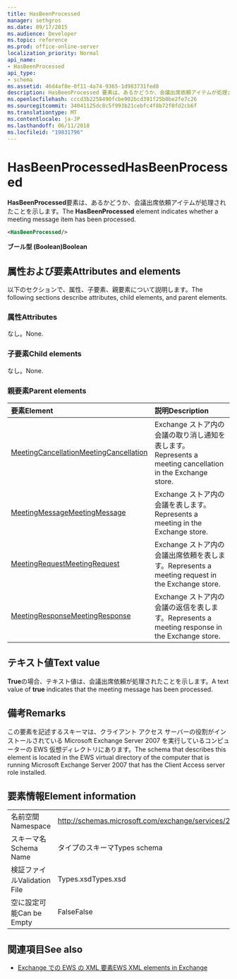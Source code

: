 ```yaml
---
title: HasBeenProcessed
manager: sethgros
ms.date: 09/17/2015
ms.audience: Developer
ms.topic: reference
ms.prod: office-online-server
localization_priority: Normal
api_name:
- HasBeenProcessed
api_type:
- schema
ms.assetid: 46d4af8e-0f11-4a74-9365-1d983731fed8
description: HasBeenProcessed 要素は、あるかどうか、会議出席依頼アイテムが処理されたことを示します。
ms.openlocfilehash: cccd3b2258490fcbe902bcd391f25b0be2fe7c26
ms.sourcegitcommit: 34041125dc8c5f993b21cebfc4f8b72f0fd2cb6f
ms.translationtype: MT
ms.contentlocale: ja-JP
ms.lasthandoff: 06/11/2018
ms.locfileid: "19831796"
---
```

# <a name="hasbeenprocessed"></a><span data-ttu-id="5c070-103">HasBeenProcessed</span><span class="sxs-lookup"><span data-stu-id="5c070-103">HasBeenProcessed</span></span>

<span data-ttu-id="5c070-104">**HasBeenProcessed**要素は、あるかどうか、会議出席依頼アイテムが処理されたことを示します。</span><span class="sxs-lookup"><span data-stu-id="5c070-104">The **HasBeenProcessed** element indicates whether a meeting message item has been processed.</span></span> 
  
```xml
<HasBeenProcessed/>
```

 <span data-ttu-id="5c070-105">**ブール型 (Boolean)**</span><span class="sxs-lookup"><span data-stu-id="5c070-105">**Boolean**</span></span>
## <a name="attributes-and-elements"></a><span data-ttu-id="5c070-106">属性および要素</span><span class="sxs-lookup"><span data-stu-id="5c070-106">Attributes and elements</span></span>

<span data-ttu-id="5c070-107">以下のセクションで、属性、子要素、親要素について説明します。</span><span class="sxs-lookup"><span data-stu-id="5c070-107">The following sections describe attributes, child elements, and parent elements.</span></span>
  
### <a name="attributes"></a><span data-ttu-id="5c070-108">属性</span><span class="sxs-lookup"><span data-stu-id="5c070-108">Attributes</span></span>

<span data-ttu-id="5c070-109">なし。</span><span class="sxs-lookup"><span data-stu-id="5c070-109">None.</span></span>
  
### <a name="child-elements"></a><span data-ttu-id="5c070-110">子要素</span><span class="sxs-lookup"><span data-stu-id="5c070-110">Child elements</span></span>

<span data-ttu-id="5c070-111">なし。</span><span class="sxs-lookup"><span data-stu-id="5c070-111">None.</span></span>
  
### <a name="parent-elements"></a><span data-ttu-id="5c070-112">親要素</span><span class="sxs-lookup"><span data-stu-id="5c070-112">Parent elements</span></span>

|<span data-ttu-id="5c070-113">**要素**</span><span class="sxs-lookup"><span data-stu-id="5c070-113">**Element**</span></span>|<span data-ttu-id="5c070-114">**説明**</span><span class="sxs-lookup"><span data-stu-id="5c070-114">**Description**</span></span>|
|:-----|:-----|
|[<span data-ttu-id="5c070-115">MeetingCancellation</span><span class="sxs-lookup"><span data-stu-id="5c070-115">MeetingCancellation</span></span>](meetingcancellation.md) <br/> |<span data-ttu-id="5c070-116">Exchange ストア内の会議の取り消し通知を表します。</span><span class="sxs-lookup"><span data-stu-id="5c070-116">Represents a meeting cancellation in the Exchange store.</span></span>  <br/> |
|[<span data-ttu-id="5c070-117">MeetingMessage</span><span class="sxs-lookup"><span data-stu-id="5c070-117">MeetingMessage</span></span>](meetingmessage.md) <br/> |<span data-ttu-id="5c070-118">Exchange ストア内の会議を表します。</span><span class="sxs-lookup"><span data-stu-id="5c070-118">Represents a meeting in the Exchange store.</span></span>  <br/> |
|[<span data-ttu-id="5c070-119">MeetingRequest</span><span class="sxs-lookup"><span data-stu-id="5c070-119">MeetingRequest</span></span>](meetingrequest.md) <br/> |<span data-ttu-id="5c070-120">Exchange ストア内の会議出席依頼を表します。</span><span class="sxs-lookup"><span data-stu-id="5c070-120">Represents a meeting request in the Exchange store.</span></span>  <br/> |
|[<span data-ttu-id="5c070-121">MeetingResponse</span><span class="sxs-lookup"><span data-stu-id="5c070-121">MeetingResponse</span></span>](meetingresponse.md) <br/> |<span data-ttu-id="5c070-122">Exchange ストア内の会議の返信を表します。</span><span class="sxs-lookup"><span data-stu-id="5c070-122">Represents a meeting response in the Exchange store.</span></span>  <br/> |
   
## <a name="text-value"></a><span data-ttu-id="5c070-123">テキスト値</span><span class="sxs-lookup"><span data-stu-id="5c070-123">Text value</span></span>

<span data-ttu-id="5c070-124">**True**の場合、テキスト値は、会議出席依頼が処理されたことを示します。</span><span class="sxs-lookup"><span data-stu-id="5c070-124">A text value of **true** indicates that the meeting message has been processed.</span></span> 
  
## <a name="remarks"></a><span data-ttu-id="5c070-125">備考</span><span class="sxs-lookup"><span data-stu-id="5c070-125">Remarks</span></span>

<span data-ttu-id="5c070-126">この要素を記述するスキーマは、クライアント アクセス サーバーの役割がインストールされている Microsoft Exchange Server 2007 を実行しているコンピューターの EWS 仮想ディレクトリにあります。</span><span class="sxs-lookup"><span data-stu-id="5c070-126">The schema that describes this element is located in the EWS virtual directory of the computer that is running Microsoft Exchange Server 2007 that has the Client Access server role installed.</span></span>
  
## <a name="element-information"></a><span data-ttu-id="5c070-127">要素情報</span><span class="sxs-lookup"><span data-stu-id="5c070-127">Element information</span></span>

|||
|:-----|:-----|
|<span data-ttu-id="5c070-128">名前空間</span><span class="sxs-lookup"><span data-stu-id="5c070-128">Namespace</span></span>  <br/> |http://schemas.microsoft.com/exchange/services/2006/types  <br/> |
|<span data-ttu-id="5c070-129">スキーマ名</span><span class="sxs-lookup"><span data-stu-id="5c070-129">Schema Name</span></span>  <br/> |<span data-ttu-id="5c070-130">タイプのスキーマ</span><span class="sxs-lookup"><span data-stu-id="5c070-130">Types schema</span></span>  <br/> |
|<span data-ttu-id="5c070-131">検証ファイル</span><span class="sxs-lookup"><span data-stu-id="5c070-131">Validation File</span></span>  <br/> |<span data-ttu-id="5c070-132">Types.xsd</span><span class="sxs-lookup"><span data-stu-id="5c070-132">Types.xsd</span></span>  <br/> |
|<span data-ttu-id="5c070-133">空に設定可能</span><span class="sxs-lookup"><span data-stu-id="5c070-133">Can be Empty</span></span>  <br/> |<span data-ttu-id="5c070-134">False</span><span class="sxs-lookup"><span data-stu-id="5c070-134">False</span></span>  <br/> |
   
## <a name="see-also"></a><span data-ttu-id="5c070-135">関連項目</span><span class="sxs-lookup"><span data-stu-id="5c070-135">See also</span></span>



- [<span data-ttu-id="5c070-136">Exchange での EWS の XML 要素</span><span class="sxs-lookup"><span data-stu-id="5c070-136">EWS XML elements in Exchange</span></span>](ews-xml-elements-in-exchange.md)

